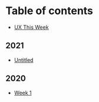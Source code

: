 # Table of contents

* [UX This Week](README.md)

## 2021

* [Untitled](2021/untitled.md)

## 2020

* [Week 1](2020/week-1.md)

